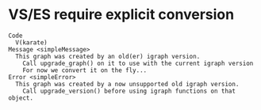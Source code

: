# VS/ES require explicit conversion

    Code
      V(karate)
    Message <simpleMessage>
      This graph was created by an old(er) igraph version.
        Call upgrade_graph() on it to use with the current igraph version
        For now we convert it on the fly...
    Error <simpleError>
      This graph was created by a now unsupported old igraph version.
        Call upgrade_version() before using igraph functions on that object.

